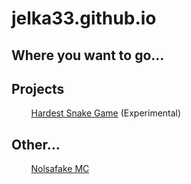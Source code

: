 # jelka33.github.io

## Where you want to go...
## Projects
&nbsp;&nbsp;&nbsp;&nbsp;&nbsp;&nbsp;&nbsp;&nbsp;[Hardest Snake Game](hardest-snake-game/) (Experimental)

## Other...
&nbsp;&nbsp;&nbsp;&nbsp;&nbsp;&nbsp;&nbsp;&nbsp;[Nolsafake MC](nolsafake/mc)
